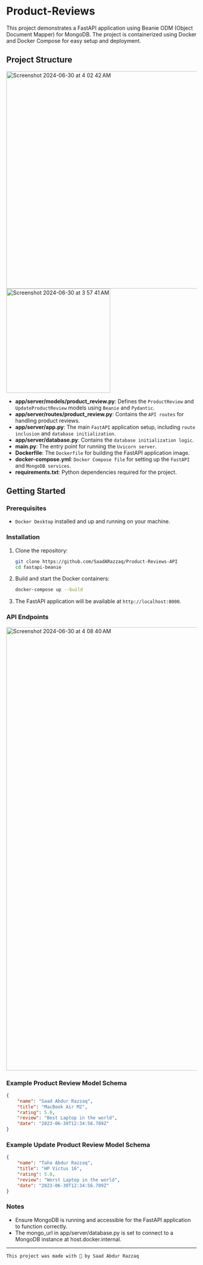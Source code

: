 # Product-Reviews

This project demonstrates a FastAPI application using Beanie ODM (Object Document Mapper) for MongoDB. The project is containerized using Docker and Docker Compose for easy setup and deployment.

## Project Structure

<img width="574" alt="Screenshot 2024-06-30 at 4 02 42 AM" src="https://github.com/SaadARazzaq/Product-Reviews-API/assets/123338307/c2d6ed5e-f235-4186-886e-4b545b3ca95e">
<img width="275" alt="Screenshot 2024-06-30 at 3 57 41 AM" src="https://github.com/SaadARazzaq/Product-Reviews-API/assets/123338307/84f21262-6c58-48ad-a3b3-6c0f74112544">


- **app/server/models/product_review.py**: Defines the `ProductReview` and `UpdateProductReview` models using `Beanie` and `Pydantic`.
- **app/server/routes/product_review.py**: Contains the `API routes` for handling product reviews.
- **app/server/app.py**: The main `FastAPI` application setup, including `route inclusion` and `database initialization`.
- **app/server/database.py**: Contains the `database initialization logic`.
- **main.py**: The entry point for running the `Uvicorn server`.
- **Dockerfile**: The `Dockerfile` for building the FastAPI application image.
- **docker-compose.yml**: `Docker Compose file` for setting up the `FastAPI` and `MongoDB services`.
- **requirements.txt**: Python dependencies required for the project.

## Getting Started

### Prerequisites

- `Docker Desktop` installed and up and running on your machine.

### Installation

1. Clone the repository:

    ```sh
    git clone https://github.com/SaadARazzaq/Product-Reviews-API
    cd fastapi-beanie
    ```

2. Build and start the Docker containers:

    ```sh
    docker-compose up --build
    ```

3. The FastAPI application will be available at `http://localhost:8000`.

### API Endpoints

<img width="1171" alt="Screenshot 2024-06-30 at 4 08 40 AM" src="https://github.com/SaadARazzaq/Product-Reviews-API/assets/123338307/a29067cd-7627-4846-ab34-fcda264f73fb">

### Example Product Review Model Schema

```json
{
    "name": "Saad Abdur Razzaq",
    "title": "MacBook Air M2",
    "rating": 5.0,
    "review": "Best Laptop in the world",
    "date": "2023-06-30T12:34:56.789Z"
}
```

### Example Update Product Review Model Schema

```json
{
    "name": "Taha Abdur Razzaq",
    "title": "HP Victus 16",
    "rating": 5.0,
    "review": "Worst Laptop in the world",
    "date": "2023-06-30T12:34:56.789Z"
}
```

### Notes

- Ensure MongoDB is running and accessible for the FastAPI application to function correctly.
- The mongo_url in app/server/database.py is set to connect to a MongoDB instance at host.docker.internal.

---

```bash
This project was made with 💖 by Saad Abdur Razzaq
```
